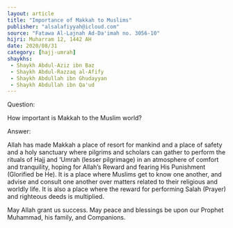 ```yaml
---
layout: article
title: "Importance of Makkah to Muslims"
publisher: "alsalafiyyah@icloud.com"
source: "Fatawa Al-Lajnah Ad-Da'imah no. 3056-10"
hijri: Muharram 12, 1442 AH
date: 2020/08/31
category: [hajj-umrah]
shaykhs: 
 - Shaykh Abdul-Aziz ibn Baz
 - Shaykh Abdul-Razzaq al-Afify
 - Shaykh Abdullah ibn Ghudayyan
 - Shaykh Abdullah ibn Qa'ud
---
```


Question:

How important is Makkah to the Muslim world?

Answer:

Allah has made Makkah a place of resort for mankind and a place of safety and a holy sanctuary where pilgrims and scholars can gather to perform the rituals of Hajj and ‘Umrah (lesser pilgrimage) in an atmosphere of comfort and tranquility, hoping for Allah’s Reward and fearing His Punishment (Glorified be He). It is a place where Muslims get to know one another, and advise and consult one another over matters related to their religious and worldly life. It is also a place where the reward for performing Salah (Prayer) and righteous deeds is multiplied.

May Allah grant us success. May peace and blessings be upon our Prophet Muhammad, his family, and Companions.
